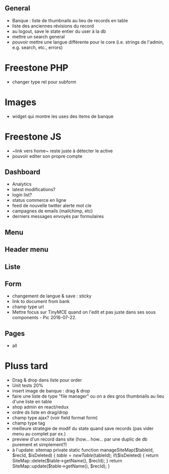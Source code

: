 ## General
- Banque : liste de thumbnails au lieu de records en table
- liste des anciennes révisions du record
- au logout, save le state entier du user à la db
- mettre un search general
- pouvoir mettre une langue différente pour le core (i.e. strings de l'admin, e.g. search, etc., errors)

# Freestone PHP
- changer type rel pour subform

# Images
- widget qui montre les uses des items de banque

# Freestone JS
- ~link vers home~ reste juste à détecter le active
- pouvoir editer son propre compte

## Dashboard
- Analytics
- latest modifications?
- login list?
- status commerce en ligne
- feed de nouvelle twitter alerte mot cle
- campagnes de emails (mailchimp, etc)
- derniers messages envoyés par formulaires

## Menu

## Header menu
## Liste

## Form
- changement de langue & save : sticky
- link to document from bank
- champ type url
- Mettre focus sur TinyMCE quand on l'edit et pas juste dans ses sous components - Pic 2016-07-22.

## Pages
- all

# Pluss tard
- Drag & drop dans liste pour order
- Unit tests 20%
- insert image de banque : drag & drop
- faire une liste de type "file manager" ou on a des gros thumbnails au lieu d'une liste en table
- shop admin en react/redux
- ordre ds liste en drag/drop
- champ type ajax? (voir field format form)
- champ type tag
- meilleure strategie de modif du state quand save records (pas vider menu au complet par ex.)
- preview d'un record dans site (how... how... par une duplic de db purement et simplement?)
- à l'update: sitemap
	private static function manageSiteMap($tableId, $recId, $isDeleted) {
		$table = new Table($tableId);
		if($isDeleted) {
			return SiteMap::delete($table->getName(), $recId);
		}
		return SiteMap::update($table->getName(), $recId);
	}

